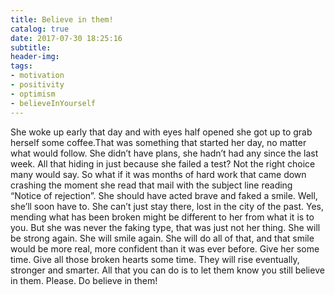 ```yaml
---
title: Believe in them!
catalog: true
date: 2017-07-30 18:25:16
subtitle:
header-img:
tags:
- motivation
- positivity
- optimism
- believeInYourself
---
```

She woke up early that day and with eyes half opened she got up to grab herself some coffee.That was something that started her day, no matter what would follow. She didn’t have plans, she hadn’t had any since the last week. All that hiding in just because she failed a test? Not the right choice many would say. So what if it was months of hard work that came down crashing the moment she read that mail with the subject line reading “Notice of rejection”. She should have acted brave and faked a smile. Well, she’ll soon have to. She can’t just stay there, lost in the city of the past. Yes, mending what has been broken might be different to her from what it is to you. But she was never the faking type, that was just not her thing. She will be strong again. She will smile again. She will do all of that, and that smile would be more real, more confident than it was ever before. Give her some time. Give all those broken hearts some time. They will rise eventually, stronger and smarter. All that you can do is to let them know you still believe in them. Please. Do believe in them!
